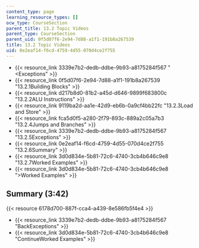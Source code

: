 ```yaml
---
content_type: page
learning_resource_types: []
ocw_type: CourseSection
parent_title: 13.2 Topic Videos
parent_type: CourseSection
parent_uid: 0f5d07f6-2e94-7d88-a1f1-191b8a267539
title: 13.2 Topic Videos
uid: 0e2eaf14-f6cd-4759-4d55-070d4ce2f755
---
```


*   {{< resource_link 3339e7b2-dedb-ddbe-9b93-a8175284f567 "\<Exceptions" >}}
*   {{< resource_link 0f5d07f6-2e94-7d88-a1f1-191b8a267539 "13.2.1Building Blocks" >}}
*   {{< resource_link d217b8d0-81b2-a45d-d646-9899f683800c "13.2.2ALU Instructions" >}}
*   {{< resource_link 9119ba2d-aa1e-42d9-eb6b-0a9cf4bb22fc "13.2.3Load and Store" >}}
*   {{< resource_link fca5d0f5-a280-2f79-893c-889a2c05a7b3 "13.2.4Jumps and Branches" >}}
*   {{< resource_link 3339e7b2-dedb-ddbe-9b93-a8175284f567 "13.2.5Exceptions" >}}
*   {{< resource_link 0e2eaf14-f6cd-4759-4d55-070d4ce2f755 "13.2.6Summary" >}}
*   {{< resource_link 3d0d834e-5b81-72c6-4740-3cb4b646c9e8 "13.2.7Worked Examples" >}}
*   {{< resource_link 3d0d834e-5b81-72c6-4740-3cb4b646c9e8 "\>Worked Examples" >}}

Summary (3:42)
--------------

{{< resource 6178d700-887f-cca4-a439-8e586fb5f4e4 >}}

*   {{< resource_link 3339e7b2-dedb-ddbe-9b93-a8175284f567 "BackExceptions" >}}
*   {{< resource_link 3d0d834e-5b81-72c6-4740-3cb4b646c9e8 "ContinueWorked Examples" >}}